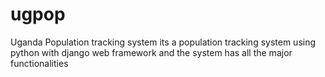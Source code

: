 # ugpop
Uganda Population tracking system 
its a population tracking system using python with django web framework
and the system has all the major functionalities 
